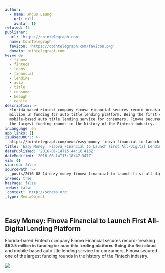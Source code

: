```yaml
---
author:
  - name: Angus Leung
    url: null
    avatar: {}
related: []
publisher:
  url: 'https://cointelegraph.com'
  name: CoinTelegraph
  favicon: 'https://cointelegraph.com/favicon.png'
  domain: cointelegraph.com
keywords:
  - finova
  - fintech
  - loans
  - financial
  - lending
  - auto
  - title
  - consumer
  - keough
  - capital
description: >-
  Florida-based Fintech company Finova Financial secures record-breaking $52.5
  million in funding for auto title lending platform. Being the first cloud and
  mobile-based auto title lending service for consumers, Finova secured one of
  the largest funding rounds in the history of the Fintech industry.
inLanguage: en
app_links: []
isBasedOnUrl: >-
  https://cointelegraph.com/news/easy-money-finova-financial-to-launch-first-all-digital-lending-platform
title: 'Easy Money: Finova Financial to Launch First All-Digital Lending Platform'
datePublished: '2016-08-14T15:44:16.413Z'
dateModified: '2016-08-14T15:18:47.347Z'
via: {}
starred: false
sourcePath: >-
  _posts/2016-08-14-easy-money-finova-financial-to-launch-first-all-digital-len.md
inFeed: true
hasPage: false
inNav: false
_context: 'http://schema.org'
_type: MediaObject

---
```

<article style=""><h1>Easy Money: Finova Financial to Launch First All-Digital Lending Platform</h1><p>Florida-based Fintech company Finova Financial secures record-breaking $52.5 million in funding for auto title lending platform. Being the first cloud and mobile-based auto title lending service for consumers, Finova secured one of the largest funding rounds in the history of the Fintech industry.</p><img src="https://cointelegraph.com/images/725_Ly9jb2ludGVsZWdyYXBoLmNvbS9zdG9yYWdlL3VwbG9hZHMvdmlldy83YjE4YjNkNDUyYmI3NzM0NjkyODViZWUxZGJhM2NhOC5qcGc=.jpg" /></article>